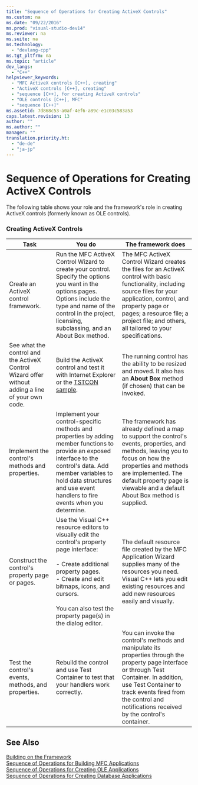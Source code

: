 ```yaml
---
title: "Sequence of Operations for Creating ActiveX Controls"
ms.custom: na
ms.date: "09/22/2016"
ms.prod: "visual-studio-dev14"
ms.reviewer: na
ms.suite: na
ms.technology: 
  - "devlang-cpp"
ms.tgt_pltfrm: na
ms.topic: "article"
dev_langs: 
  - "C++"
helpviewer_keywords: 
  - "MFC ActiveX controls [C++], creating"
  - "ActiveX controls [C++], creating"
  - "sequence [C++], for creating ActiveX controls"
  - "OLE controls [C++], MFC"
  - "sequence [C++]"
ms.assetid: 7d868c53-a0af-4ef6-a89c-e1c03c583a53
caps.latest.revision: 13
author: ""
ms.author: ""
manager: ""
translation.priority.ht: 
  - "de-de"
  - "ja-jp"
---
```

# Sequence of Operations for Creating ActiveX Controls
The following table shows your role and the framework's role in creating ActiveX controls (formerly known as OLE controls).  
  
### Creating ActiveX Controls  
  
|Task|You do|The framework does|  
|----------|------------|------------------------|  
|Create an ActiveX control framework.|Run the MFC ActiveX Control Wizard to create your control. Specify the options you want in the options pages. Options include the type and name of the control in the project, licensing, subclassing, and an About Box method.|The MFC ActiveX Control Wizard creates the files for an ActiveX control with basic functionality, including source files for your application, control, and property page or pages; a resource file; a project file; and others, all tailored to your specifications.|  
|See what the control and the ActiveX Control Wizard offer without adding a line of your own code.|Build the ActiveX control and test it with Internet Explorer or the [TSTCON sample](../vs140/visual-c---samples.md).|The running control has the ability to be resized and moved. It also has an **About Box** method (if chosen) that can be invoked.|  
|Implement the control's methods and properties.|Implement your control-specific methods and properties by adding member functions to provide an exposed interface to the control's data. Add member variables to hold data structures and use event handlers to fire events when you determine.|The framework has already defined a map to support the control's events, properties, and methods, leaving you to focus on how the properties and methods are implemented. The default property page is viewable and a default About Box method is supplied.|  
|Construct the control's property page or pages.|Use the Visual C++ resource editors to visually edit the control's property page interface:<br /><br /> -   Create additional property pages.<br />-   Create and edit bitmaps, icons, and cursors.<br /><br /> You can also test the property page(s) in the dialog editor.|The default resource file created by the MFC Application Wizard supplies many of the resources you need. Visual C++ lets you edit existing resources and add new resources easily and visually.|  
|Test the control's events, methods, and properties.|Rebuild the control and use Test Container to test that your handlers work correctly.|You can invoke the control's methods and manipulate its properties through the property page interface or through Test Container. In addition, use Test Container to track events fired from the control and notifications received by the control's container.|  
  
## See Also  
 [Building on the Framework](../vs140/building-on-the-framework.md)   
 [Sequence of Operations for Building MFC Applications](../vs140/sequence-of-operations-for-building-mfc-applications.md)   
 [Sequence of Operations for Creating OLE Applications](../vs140/sequence-of-operations-for-creating-ole-applications.md)   
 [Sequence of Operations for Creating Database Applications](../vs140/sequence-of-operations-for-creating-database-applications.md)